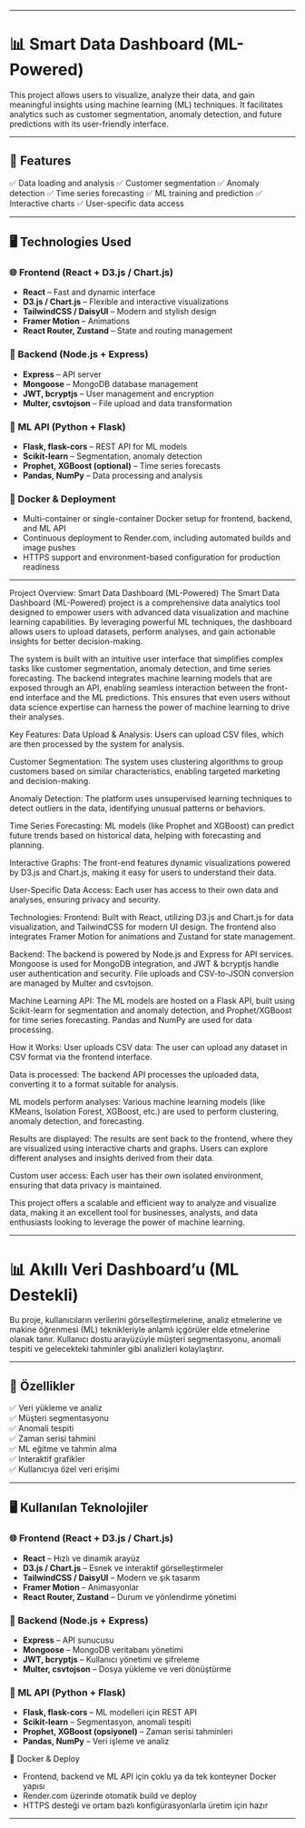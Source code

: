 


--------------------------------------------------------------------------------------------------------------------------------------------------------------------------------------------------------------



# 📊 Smart Data Dashboard (ML-Powered)

This project allows users to visualize, analyze their data, and gain meaningful insights using machine learning (ML) techniques. It facilitates analytics such as customer segmentation, anomaly detection, and future predictions with its user-friendly interface.

---

## 🚀 Features

✅ Data loading and analysis
✅ Customer segmentation
✅ Anomaly detection
✅ Time series forecasting
✅ ML training and prediction
✅ Interactive charts
✅ User-specific data access

---

## 🖥️ Technologies Used

### 🌐 Frontend (React + D3.js / Chart.js)
- **React** – Fast and dynamic interface
- **D3.js / Chart.js** – Flexible and interactive visualizations
- **TailwindCSS / DaisyUI** – Modern and stylish design
- **Framer Motion** – Animations
- **React Router, Zustand** – State and routing management

### 🔧 Backend (Node.js + Express)
- **Express** – API server
- **Mongoose** – MongoDB database management
- **JWT, bcryptjs** – User management and encryption
- **Multer, csvtojson** – File upload and data transformation

### 🤖 ML API (Python + Flask)
- **Flask, flask-cors** – REST API for ML models
- **Scikit-learn** – Segmentation, anomaly detection
- **Prophet, XGBoost (optional)** – Time series forecasts
- **Pandas, NumPy** – Data processing and analysis

### 🐳 Docker & Deployment  
- Multi-container or single-container Docker setup for frontend, backend, and ML API  
- Continuous deployment to Render.com, including automated builds and image pushes  
- HTTPS support and environment-based configuration for production readiness  

---


Project Overview: Smart Data Dashboard (ML-Powered)
The Smart Data Dashboard (ML-Powered) project is a comprehensive data analytics tool designed to empower users with advanced data visualization and machine learning capabilities. By leveraging powerful ML techniques, the dashboard allows users to upload datasets, perform analyses, and gain actionable insights for better decision-making.

The system is built with an intuitive user interface that simplifies complex tasks like customer segmentation, anomaly detection, and time series forecasting. The backend integrates machine learning models that are exposed through an API, enabling seamless interaction between the front-end interface and the ML predictions. This ensures that even users without data science expertise can harness the power of machine learning to drive their analyses.

Key Features:
Data Upload & Analysis: Users can upload CSV files, which are then processed by the system for analysis.

Customer Segmentation: The system uses clustering algorithms to group customers based on similar characteristics, enabling targeted marketing and decision-making.

Anomaly Detection: The platform uses unsupervised learning techniques to detect outliers in the data, identifying unusual patterns or behaviors.

Time Series Forecasting: ML models (like Prophet and XGBoost) can predict future trends based on historical data, helping with forecasting and planning.

Interactive Graphs: The front-end features dynamic visualizations powered by D3.js and Chart.js, making it easy for users to understand their data.

User-Specific Data Access: Each user has access to their own data and analyses, ensuring privacy and security.

Technologies:
Frontend: Built with React, utilizing D3.js and Chart.js for data visualization, and TailwindCSS for modern UI design. The frontend also integrates Framer Motion for animations and Zustand for state management.

Backend: The backend is powered by Node.js and Express for API services. Mongoose is used for MongoDB integration, and JWT & bcryptjs handle user authentication and security. File uploads and CSV-to-JSON conversion are managed by Multer and csvtojson.

Machine Learning API: The ML models are hosted on a Flask API, built using Scikit-learn for segmentation and anomaly detection, and Prophet/XGBoost for time series forecasting. Pandas and NumPy are used for data processing.

How it Works:
User uploads CSV data: The user can upload any dataset in CSV format via the frontend interface.

Data is processed: The backend API processes the uploaded data, converting it to a format suitable for analysis.

ML models perform analyses: Various machine learning models (like KMeans, Isolation Forest, XGBoost, etc.) are used to perform clustering, anomaly detection, and forecasting.

Results are displayed: The results are sent back to the frontend, where they are visualized using interactive charts and graphs. Users can explore different analyses and insights derived from their data.

Custom user access: Each user has their own isolated environment, ensuring that data privacy is maintained.

This project offers a scalable and efficient way to analyze and visualize data, making it an excellent tool for businesses, analysts, and data enthusiasts looking to leverage the power of machine learning.




--------------------------------------------------------------------------------------------------------------------------------------------------------------------------------------------------------------






# 📊 Akıllı Veri Dashboard’u (ML Destekli)

Bu proje, kullanıcıların verilerini görselleştirmelerine, analiz etmelerine ve makine öğrenmesi (ML) teknikleriyle anlamlı içgörüler elde etmelerine olanak tanır. Kullanıcı dostu arayüzüyle müşteri segmentasyonu, anomali tespiti ve gelecekteki tahminler gibi analizleri kolaylaştırır.

---

## 🚀 Özellikler

✅ Veri yükleme ve analiz  
✅ Müşteri segmentasyonu  
✅ Anomali tespiti  
✅ Zaman serisi tahmini  
✅ ML eğitme ve tahmin alma  
✅ Interaktif grafikler  
✅ Kullanıcıya özel veri erişimi

---

## 🖥️ Kullanılan Teknolojiler

### 🌐 Frontend (React + D3.js / Chart.js)
- **React** – Hızlı ve dinamik arayüz
- **D3.js / Chart.js** – Esnek ve interaktif görselleştirmeler
- **TailwindCSS / DaisyUI** – Modern ve şık tasarım
- **Framer Motion** – Animasyonlar
- **React Router, Zustand** – Durum ve yönlendirme yönetimi

### 🔧 Backend (Node.js + Express)
- **Express** – API sunucusu
- **Mongoose** – MongoDB veritabanı yönetimi
- **JWT, bcryptjs** – Kullanıcı yönetimi ve şifreleme
- **Multer, csvtojson** – Dosya yükleme ve veri dönüştürme

### 🤖 ML API (Python + Flask)
- **Flask, flask-cors** – ML modelleri için REST API
- **Scikit-learn** – Segmentasyon, anomali tespiti
- **Prophet, XGBoost (opsiyonel)** – Zaman serisi tahminleri
- **Pandas, NumPy** – Veri işleme ve analiz
  
🐳 Docker & Deploy  
- Frontend, backend ve ML API için çoklu ya da tek konteyner Docker yapısı  
- Render.com üzerinde otomatik build ve deploy  
- HTTPS desteği ve ortam bazlı konfigürasyonlarla üretim için hazır  

---


